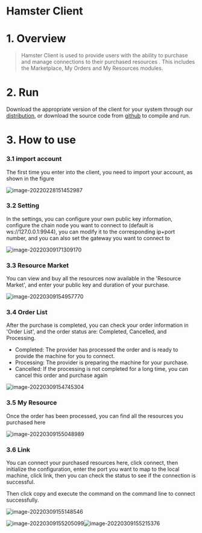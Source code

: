 # Hamster Client

# 1. Overview

> Hamster Client is used to provide users with the ability to purchase and manage connections to their purchased resources . This includes the Marketplace, My Orders and My Resources modules.

# 2. Run

Download the appropriate version of the client for your system through our [distribution](https://github.com/hamster-shared/hamster-client/releases), or download the source code from [github](https://github.com/hamster-shared/hamster-client) to compile and run.

# 3. How to use

### 3.1 import account

The first time you enter into the client, you need to import your account, as shown in the figure

![image-20220228151452987](https://gitee.com/lzw657434763/pictures/raw/master/Blog/20220228151453.png)





### 3.2 Setting

In the settings, you can configure your own public key information, configure the chain node you want to connect to (default is ws://127.0.0.1:9944), you can modify it to the corresponding ip+port number, and you can also set the gateway you want to connect to

![image-20220309171309170](https://gitee.com/lzw657434763/pictures/raw/master/Blog/20220309171309.png)

### 3.3 Resource Market

You can view and buy all the resources now available in the 'Resource Market', and enter your public key and duration of your purchase.

![image-20220309154957770](https://gitee.com/lzw657434763/pictures/raw/master/Blog/20220309154957.png)

### 3.4 Order List

After the purchase is completed, you can check your order information in 'Order List', and the order status are: Completed, Cancelled, and Processing.

- Completed: The provider has processed the order and is ready to provide the machine for you to connect.
- Processing: The provider is preparing the machine for your purchase.
- Cancelled: If the processing is not completed for a long time, you can cancel this order and purchase again

![image-20220309154745304](https://gitee.com/lzw657434763/pictures/raw/master/Blog/20220309154745.png)





### 3.5 My Resource

Once the order has been processed, you can find all the resources you purchased here

![image-20220309155048989](https://gitee.com/lzw657434763/pictures/raw/master/Blog/20220309155049.png)



### 3.6 Link

You can connect your purchased resources here, click connect, then initialize the configuration, enter the port you want to map to the local machine, click link, then you can check the status to see if the connection is successful. 	

Then click copy and execute the command on the command line to connect successfully.

![image-20220309155148546](https://gitee.com/lzw657434763/pictures/raw/master/Blog/20220309155148.png)

![image-20220309155205099](https://gitee.com/lzw657434763/pictures/raw/master/Blog/20220309155205.png)![image-20220309155215376](https://gitee.com/lzw657434763/pictures/raw/master/Blog/20220309155215.png)

